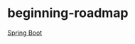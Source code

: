 # beginning-roadmap

[Spring Boot]([https://github.com/enbraining/beginning-roadmap/backend/spring-boot.md](https://github.com/enbraining/beginning-roadmap/blob/main/backend/spring-boot.md)https://github.com/enbraining/beginning-roadmap/blob/main/backend/spring-boot.md)
